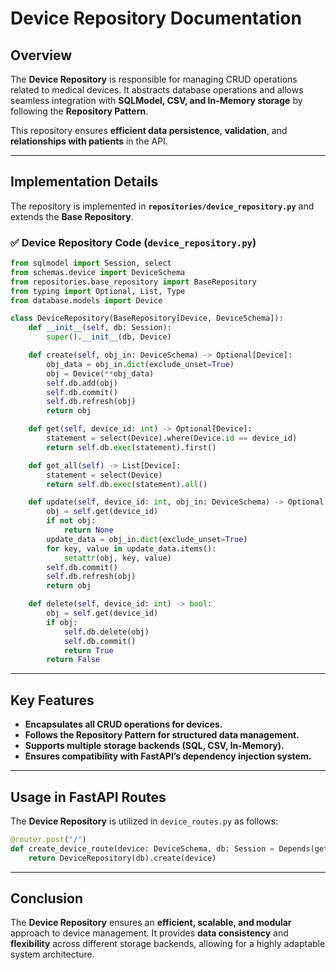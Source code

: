 # **Device Repository Documentation**

## **Overview**
The **Device Repository** is responsible for managing CRUD operations related to medical devices. It abstracts database operations and allows seamless integration with **SQLModel, CSV, and In-Memory storage** by following the **Repository Pattern**.

This repository ensures **efficient data persistence**, **validation**, and **relationships with patients** in the API.

---

## **Implementation Details**
The repository is implemented in **`repositories/device_repository.py`** and extends the **Base Repository**.

### **✅ Device Repository Code (`device_repository.py`)**
```python
from sqlmodel import Session, select
from schemas.device import DeviceSchema
from repositories.base_repository import BaseRepository
from typing import Optional, List, Type
from database.models import Device

class DeviceRepository(BaseRepository[Device, DeviceSchema]):  
    def __init__(self, db: Session):
        super().__init__(db, Device)  

    def create(self, obj_in: DeviceSchema) -> Optional[Device]:
        obj_data = obj_in.dict(exclude_unset=True)
        obj = Device(**obj_data)  
        self.db.add(obj)
        self.db.commit()
        self.db.refresh(obj)
        return obj

    def get(self, device_id: int) -> Optional[Device]:
        statement = select(Device).where(Device.id == device_id)
        return self.db.exec(statement).first()

    def get_all(self) -> List[Device]:
        statement = select(Device)
        return self.db.exec(statement).all()

    def update(self, device_id: int, obj_in: DeviceSchema) -> Optional[Device]:
        obj = self.get(device_id)
        if not obj:
            return None
        update_data = obj_in.dict(exclude_unset=True)
        for key, value in update_data.items():
            setattr(obj, key, value)
        self.db.commit()
        self.db.refresh(obj)
        return obj

    def delete(self, device_id: int) -> bool:
        obj = self.get(device_id)
        if obj:
            self.db.delete(obj)
            self.db.commit()
            return True
        return False
```

---

## **Key Features**
- **Encapsulates all CRUD operations for devices.**
- **Follows the Repository Pattern for structured data management.**
- **Supports multiple storage backends (SQL, CSV, In-Memory).**
- **Ensures compatibility with FastAPI’s dependency injection system.**

---

## **Usage in FastAPI Routes**
The **Device Repository** is utilized in `device_routes.py` as follows:

```python
@router.post("/")
def create_device_route(device: DeviceSchema, db: Session = Depends(get_db)):
    return DeviceRepository(db).create(device)
```

---

## **Conclusion**
The **Device Repository** ensures an **efficient, scalable, and modular** approach to device management. It provides **data consistency** and **flexibility** across different storage backends, allowing for a highly adaptable system architecture.

